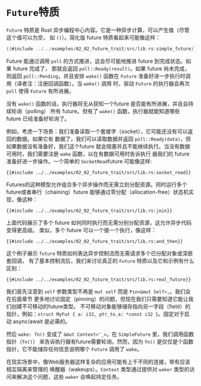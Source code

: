 # `Future`特质

`Future` 特质是 Rust 异步编程中心内容。它是一种异步计算，可以产生值（尽管这个值可以为空， 如 `()`）。简化版 future 特质看起来可能像这样：

```rust
{{#include ../../examples/02_02_future_trait/src/lib.rs:simple_future}}
```

Future 能通过调用 `poll` 的方式推进，这会尽可能地推进 future 到完成状态。如果 future 完成了， 那就会返回 `poll::Ready(result)`。如果 future 尚未完成，则返回 `poll::Pending`，并且安排 `wake()` 函数在 `Future` 准备好进一步执行时调用（译者注：注册回调函数）。当 `wake()` 调用 时，驱动 `Future` 的执行器会再次 `poll` 使得 `Future` 有所进展。

没有 `wake()` 函数的话，执行器将无从获知一个future 是否能有所进展，并且会持续轮询（polling） 所有 future。但有了 `wake()` 函数，执行器就能知道哪些 future 已经准备好轮询了。

例如，考虑一下场景：我们准备读取一个套接字（socket），它可能还没有可以返回的数据。如果它有 数据了，我们可以读取数据并返回 `poll::Ready(data)`，但如果数据没有准备好，我们这个future 就会阻塞并且不能继续执行。当没有数据可用时，我们需要注册 `wake` 函数，以在有数据可用时告诉执行 器我们的 future 准备好进一步操作。一个简单的 `SocketRead`future 可能像这样:

```rust,ignore
{{#include ../../examples/02_02_future_trait/src/lib.rs:socket_read}}
```

Futures的这种模型允许组合多个异步操作而无需立刻分配资源。同时运行多个future或者串行（chaining）future 能够通过零分配（allocation-free）状态机实现，像这种：

```rust,ignore
{{#include ../../examples/02_02_future_trait/src/lib.rs:join}}
```

上面代码展示了多个 future 如何同时执行而无需分别分配资源，这允许异步代码变得更高级。 类似，多个 future 可以一个接一个执行，像这样：

```rust,ignore
{{#include ../../examples/02_02_future_trait/src/lib.rs:and_then}}
```

这个例子展示 `future` 特质如何表达异步控制流而无需请求多个已分配对象或深嵌套回调， 有了基本控制流后，我们来讨论真正的 `Future` 特质以及它和示例有什么区别：

```rust,ignore
{{#include ../../examples/02_02_future_trait/src/lib.rs:real_future}}
```

我们首先注意到 `self` 参数类型不再是 `mut self` 而是 `Pin<&mut Self>,`。我们会在后面章节 更多地讨论固定（pinning）的问题，但现在我们只需要知道它能让我们创建不可移动的future类型。 不可移动对象能够储存指向另一字段（field）的指针，例如：`struct MyFut { a: i32, ptr_to_a: *const i32 }`。固定对于启动 async/await 是必需的。

然后 `wake: fn()` 变成了 `&mut Context<'_>`。在 `SimpleFuture` 里，我们调用函数指针（`fn()`） 来告诉执行器有future需要轮询。然而，因为 `fn()` 是仅仅是个函数指针，它不能储存任何信息说明哪个 `Future` 调用了 `wake`。

在现实场景中，像Web服务器这样复杂的应用可能有上千不同的连接，带有应该相互隔离来管理的 唤醒器（wakeups）。`Context` 类型通过提供对 `waker` 类型的访问来解决这个问题，这些 `waker` 会唤起持定任务。



